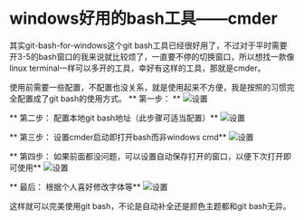 # windows好用的bash工具——cmder

其实git-bash-for-windows这个git bash工具已经很好用了，不过对于平时需要开3-5的bash窗口的我来说就比较烦了，一直要不停的切换窗口，所以想找一款像linux terminal一样可以多开的工具，幸好有这样的工具，那就是cmder。

使用前需要一些配置，不配置也没关系，就是使用起来不方便，我是按照的习惯完全配置成了git bash的使用方式。
** 第一步： **
![设置](http://hopefully.qiniudn.com/bash1.png)

** 第二步： 配置本地git bash地址（此步骤可适当配置）**
![设置](http://hopefully.qiniudn.com/bash2.png)

** 第三步： 设置cmder启动即打开bash而非windows cmd**
![设置](http://hopefully.qiniudn.com/bash3.png)

** 第四步： 如果前面都没问题，可以设置自动保存打开的窗口，以便下次打开即可使用**
![设置](http://hopefully.qiniudn.com/bash4.png)

** 最后： 根据个人喜好修改字体等**
![设置](http://hopefully.qiniudn.com/bash5.png)

这样就可以完美使用git bash，不论是自动补全还是颜色主题都和git bash无异。